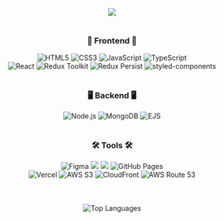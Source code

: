 <div align="center">
  <img src="https://github.com/user-attachments/assets/32e52ea4-e20a-41a9-b485-037444af42ee"/>
</div>

<br>

<h3 align="center">🎨 Frontend 🎨</h3>
<div align="center">
  <img src="https://img.shields.io/badge/HTML5-%23E34F26.svg?&style=for-the-badge&logo=html5&logoColor=white" alt="HTML5" />
  <img src="https://img.shields.io/badge/-CSS3-1572B6?logo=css3&logoColor=white&style=for-the-badge" alt="CSS3" />
  <img src="https://img.shields.io/badge/JavaScript-%23F7DF1E.svg?&style=for-the-badge&logo=javascript&logoColor=black" alt="JavaScript" />
  <img src="https://img.shields.io/badge/TypeScript-%23007ACC.svg?style=for-the-badge&logo=typescript&logoColor=white" alt="TypeScript" />
</div>
<div align="center">
  <img src="https://img.shields.io/badge/React-%2361DAFB.svg?&style=for-the-badge&logo=react&logoColor=white" alt="React" />    
  <img src="https://img.shields.io/badge/Redux_Toolkit-%23834383.svg?style=for-the-badge&logo=redux&logoColor=white" alt="Redux Toolkit" />
  <img src="https://img.shields.io/badge/Redux%20Persist-764ABC?style=for-the-badge&logo=redux&logoColor=white" alt="Redux Persist" />  
  <img src="https://img.shields.io/badge/styled--components-DB7093?style=for-the-badge&logo=styled-components&logoColor=white" alt="styled-components" />  
</div>

<br>

<h3 align="center">🖥 Backend 🖥</h3>
<div align="center">
  <img src="https://img.shields.io/badge/Node.js-339933?style=for-the-badge&logo=nodedotjs&logoColor=white" alt="Node.js" />    
  <img src="https://img.shields.io/badge/MongoDB-%234ea94b.svg?&style=for-the-badge&logo=mongodb&logoColor=white" alt="MongoDB" />
  <img src="https://img.shields.io/badge/EJS-4C8BF5?style=for-the-badge&logo=ejs&logoColor=white" alt="EJS" />
</div>

<br>

<h3 align="center">🛠 Tools 🛠</h3>
<div align="center">
  <img src="https://img.shields.io/badge/Figma-F24E1E?style=for-the-badge&logo=figma&logoColor=white" alt="Figma" />    
  <img src="https://img.shields.io/badge/git-F05033.svg?style=for-the-badge&logo=git&logoColor=white" />
  <img src="https://img.shields.io/badge/github-181717.svg?style=for-the-badge&logo=github&logoColor=white" />
  <img src="https://img.shields.io/badge/GitHub%20Pages-222222?style=for-the-badge&logo=github&logoColor=white" alt="GitHub Pages" />    
</div>
<div align="center">
  <img src="https://img.shields.io/badge/Vercel-000000?style=for-the-badge&logo=vercel&logoColor=white" alt="Vercel" />
  <img src="https://img.shields.io/badge/AWS%20S3-569A31?style=for-the-badge&logo=aws&logoColor=white" alt="AWS S3" />
  <img src="https://img.shields.io/badge/AWS%20CloudFront-F3A900?style=for-the-badge&logo=amazoncloudfront&logoColor=000000" alt="CloudFront" />
  <img src="https://img.shields.io/badge/AWS%20Route%2053-FF9900?style=for-the-badge&logo=amazonaws&logoColor=white" alt="AWS Route 53" />
</div>

<br>
<br>
<br>

<div align="center">
  <a>
    <img src="https://github-readme-stats.vercel.app/api/top-langs/?username=vaiice&layout=compact&hide=jupyter%20notebook" alt="Top Languages" />
  </a>
</div>

<br>
<br>
<br>
